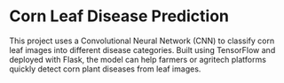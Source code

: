 # Corn Leaf Disease Prediction

This project uses a Convolutional Neural Network (CNN) to classify corn leaf images into different disease categories. Built using TensorFlow and deployed with Flask, the model can help farmers or agritech platforms quickly detect corn plant diseases from leaf images.



